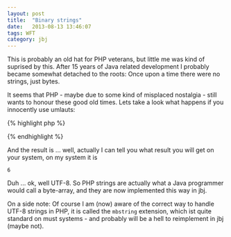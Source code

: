 ```yaml
---
layout: post
title:  "Binary strings"
date:   2013-08-13 13:46:07
tags: WFT
category: jbj
---
```


This is probably an old hat for PHP veterans, but little me was kind of suprised by this.
After 15 years of Java related development I probably became somewhat detached to the roots: 
Once upon a time there were no strings, just bytes.

It seems that PHP - maybe due to some kind of misplaced nostalgia - still wants to honour these good old times.
Lets take a look what happens if you innocently use umlauts:

{% highlight php %}
<?php

$a = "äöü";

echo strlen($a) . '\n';
?>
{% endhighlight %}

And the result is ... well, actually I can tell you what result you will get on your system, on my system it is

~~~
6
~~~

Duh ... ok, well UTF-8. So PHP strings are actually what a Java programmer would call a byte-array, and they are
now implemented this way in jbj.

On a side note: Of course I am (now) aware of the correct way to handle UTF-8 strings in PHP, it is called
the `mbstring` extension, which ist quite standard on must systems - and probably will be a hell to reimplement
in jbj (maybe not).